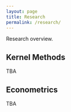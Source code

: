 ```yaml
---
layout: page
title: Research
permalink: /research/
---
```


Research overview.

<h2>Kernel Methods</h2>

TBA

<h2>Econometrics</h2>

TBA
